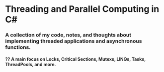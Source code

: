 # Threading and Parallel Computing in C#
### A collection of my code, notes, and thoughts about implementing threaded applications and asynchronous functions.

#### ?? A main focus on Locks, Critical Sections, Mutexs, LINQs, Tasks, ThreadPools, and more.